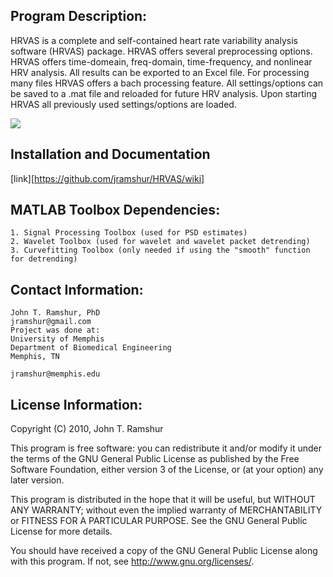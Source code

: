 ## Program Description:

HRVAS is a complete and self-contained heart rate variability analysis software     (HRVAS) package. HRVAS offers several preprocessing options. HRVAS offers time-domeain, freq-domain, time-frequency, and nonlinear HRV analysis. All results can be exported to an Excel file. For processing many files HRVAS offers a bach processing feature. All settings/options can be saved to a .mat file and reloaded for future HRV analysis. Upon starting HRVAS all previously used settings/options are loaded.

![](https://raw.githubusercontent.com/wiki/jramshur/HRVAS/images/TF-Waterfall.png)

## Installation and Documentation

[link][https://github.com/jramshur/HRVAS/wiki]

## MATLAB Toolbox Dependencies:

    1. Signal Processing Toolbox (used for PSD estimates)
    2. Wavelet Toolbox (used for wavelet and wavelet packet detrending)
    3. Curvefitting Toolbox (only needed if using the "smooth" function for detrending)

## Contact Information:
    
    John T. Ramshur, PhD
    jramshur@gmail.com
    Project was done at:
    University of Memphis
    Department of Biomedical Engineering
    Memphis, TN
    
    jramshur@memphis.edu

## License Information:

Copyright (C) 2010, John T. Ramshur

This program is free software: you can redistribute it and/or modify it under the terms of the GNU General Public License as published by the Free Software Foundation, either version 3 of the License, or (at your option) any later version.

This program is distributed in the hope that it will be useful, but WITHOUT ANY WARRANTY; without even the implied warranty of MERCHANTABILITY or FITNESS FOR A PARTICULAR PURPOSE.  See the GNU General Public License for more details.

You should have received a copy of the GNU General Public License along with this program.  If not, see <http://www.gnu.org/licenses/>.